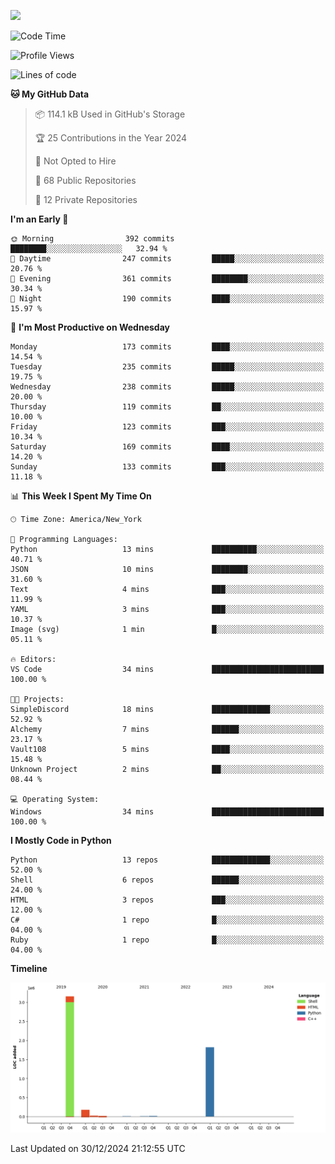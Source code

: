
![](https://hit.yhype.me/github/profile?user_id=44564111)
<!--START_SECTION:waka-->
![Code Time](http://img.shields.io/badge/Code%20Time-24%20hrs%2039%20mins-blue)

![Profile Views](http://img.shields.io/badge/Profile%20Views-0-blue)

![Lines of code](https://img.shields.io/badge/From%20Hello%20World%20I%27ve%20Written-5.2%20million%20lines%20of%20code-blue)

**🐱 My GitHub Data** 

> 📦 114.1 kB Used in GitHub's Storage 
 > 
> 🏆 25 Contributions in the Year 2024
 > 
> 🚫 Not Opted to Hire
 > 
> 📜 68 Public Repositories 
 > 
> 🔑 12 Private Repositories 
 > 
**I'm an Early 🐤** 

```text
🌞 Morning                392 commits         ████████░░░░░░░░░░░░░░░░░   32.94 % 
🌆 Daytime                247 commits         █████░░░░░░░░░░░░░░░░░░░░   20.76 % 
🌃 Evening                361 commits         ████████░░░░░░░░░░░░░░░░░   30.34 % 
🌙 Night                  190 commits         ████░░░░░░░░░░░░░░░░░░░░░   15.97 % 
```
📅 **I'm Most Productive on Wednesday** 

```text
Monday                   173 commits         ████░░░░░░░░░░░░░░░░░░░░░   14.54 % 
Tuesday                  235 commits         █████░░░░░░░░░░░░░░░░░░░░   19.75 % 
Wednesday                238 commits         █████░░░░░░░░░░░░░░░░░░░░   20.00 % 
Thursday                 119 commits         ██░░░░░░░░░░░░░░░░░░░░░░░   10.00 % 
Friday                   123 commits         ███░░░░░░░░░░░░░░░░░░░░░░   10.34 % 
Saturday                 169 commits         ████░░░░░░░░░░░░░░░░░░░░░   14.20 % 
Sunday                   133 commits         ███░░░░░░░░░░░░░░░░░░░░░░   11.18 % 
```


📊 **This Week I Spent My Time On** 

```text
🕑︎ Time Zone: America/New_York

💬 Programming Languages: 
Python                   13 mins             ██████████░░░░░░░░░░░░░░░   40.71 % 
JSON                     10 mins             ████████░░░░░░░░░░░░░░░░░   31.60 % 
Text                     4 mins              ███░░░░░░░░░░░░░░░░░░░░░░   11.99 % 
YAML                     3 mins              ███░░░░░░░░░░░░░░░░░░░░░░   10.37 % 
Image (svg)              1 min               █░░░░░░░░░░░░░░░░░░░░░░░░   05.11 % 

🔥 Editors: 
VS Code                  34 mins             █████████████████████████   100.00 % 

🐱‍💻 Projects: 
SimpleDiscord            18 mins             █████████████░░░░░░░░░░░░   52.92 % 
Alchemy                  7 mins              ██████░░░░░░░░░░░░░░░░░░░   23.17 % 
Vault108                 5 mins              ████░░░░░░░░░░░░░░░░░░░░░   15.48 % 
Unknown Project          2 mins              ██░░░░░░░░░░░░░░░░░░░░░░░   08.44 % 

💻 Operating System: 
Windows                  34 mins             █████████████████████████   100.00 % 
```

**I Mostly Code in Python** 

```text
Python                   13 repos            █████████████░░░░░░░░░░░░   52.00 % 
Shell                    6 repos             ██████░░░░░░░░░░░░░░░░░░░   24.00 % 
HTML                     3 repos             ███░░░░░░░░░░░░░░░░░░░░░░   12.00 % 
C#                       1 repo              █░░░░░░░░░░░░░░░░░░░░░░░░   04.00 % 
Ruby                     1 repo              █░░░░░░░░░░░░░░░░░░░░░░░░   04.00 % 
```



**Timeline**

![Lines of Code chart](https://raw.githubusercontent.com/Vault108/Vault108/main/assets/bar_graph.png)


 Last Updated on 30/12/2024 21:12:55 UTC
<!--END_SECTION:waka-->
